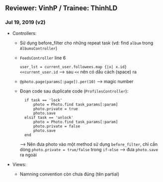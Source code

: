 
Reviewer: VinhP / Trainee: ThinhLD
-----

### Jul 19, 2019 (v2)


 - Controllers:
	+ Sử dụng before_filter cho những repeat task (vd: find `album` trong `AlbumsController`)
	+ `FeedsController` line 6

	    `user_lst = current_user.followees.map {|x| x.id} <<current_user.id`
	    --> sau `<<` nên có dấu cách (space) ra

	+ `@photo.page(params[:page]).per(10)` --> magic number
	+ Đoạn code sau duplicate code (`ProfilesController`):


		    if task == 'lock'
				photo = Photo.find task_params[:param]
				photo.private = true
				photo.save
			elsif task == 'unlock'
				photo = Photo.find task_params[:param]
				photo.private = false
				photo.save
			end

		 --> Nên đưa photo vào một method sử dụng `before_filter`, chỉ cần dòng `photo.private = true/false` trong `if-else` --> đưa `photo.save` ra ngoài


 - Views:
	 + Namning convention còn chưa đúng (tên partial)


